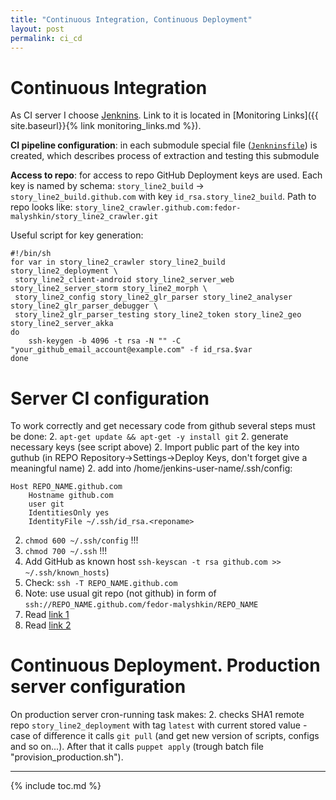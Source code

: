 ```yaml
---
title: "Continuous Integration, Continuous Deployment"
layout: post
permalink: ci_cd
---
```


# Continuous Integration
As CI server I choose [Jenknins](http://jenkins.io/). Link to it is located in
[Monitoring Links]({{ site.baseurl}}{% link monitoring_links.md %}).

**CI pipeline configuration**: in each submodule special file
 ([`Jenkninsfile`](https://jenkins.io/doc/book/pipeline/jenkinsfile/)) is created,
which describes process of extraction and testing this submodule

**Access to repo**: for access to repo GitHub Deployment keys are used. Each key is named by schema:
`story_line2_build` -> `story_line2_build.github.com` with key `id_rsa.story_line2_build`.
Path to repo looks like: `story_line2_crawler.github.com:fedor-malyshkin/story_line2_crawler.git`

Useful script for key generation:

```shell
#!/bin/sh
for var in story_line2_crawler story_line2_build story_line2_deployment \
 story_line2_client-android story_line2_server_web story_line2_server_storm story_line2_morph \
 story_line2_config story_line2_glr_parser story_line2_analyser story_line2_glr_parser_debugger \
 story_line2_glr_parser_testing story_line2_token story_line2_geo story_line2_server_akka
do
    ssh-keygen -b 4096 -t rsa -N "" -C "your_github_email_account@example.com" -f id_rsa.$var
done
```

# Server CI configuration
To work correctly and get necessary code from github several steps must be done:
2. `apt-get update && apt-get -y install git`
2. generate necessary keys (see script above)
2. Import public part of the key into guthub (in REPO Repository->Settings->Deploy Keys, don't forget give a meaningful name)
2. add into /home/jenkins-user-name/.ssh/config:
```
Host REPO_NAME.github.com
    Hostname github.com
    user git
    IdentitiesOnly yes
    IdentityFile ~/.ssh/id_rsa.<reponame>
```
2. `chmod 600 ~/.ssh/config` !!!
2. `chmod 700 ~/.ssh` !!!
2. Add GitHub as known host `ssh-keyscan -t rsa github.com >> ~/.ssh/known_hosts`)
2. Check: `ssh -T REPO_NAME.github.com`
2. Note: use usual git repo (not github) in form of `ssh://REPO_NAME.github.com/fedor-malyshkin/REPO_NAME`
2. Read [link 1](https://help.github.com/articles/connecting-to-github-with-ssh/)
2. Read [link 2](https://developer.github.com/guides/managing-deploy-keys/#managing-deploy-keys)

# Continuous Deployment. Production server configuration
On production server cron-running task makes:
 2. checks SHA1 remote repo `story_line2_deployment` with tag `latest` with current stored value - case of difference it calls `git pull` (and get new version of scripts, configs and so on...). After that it calls `puppet apply` (trough batch file "provision_production.sh").


---
 {% include toc.md %}
